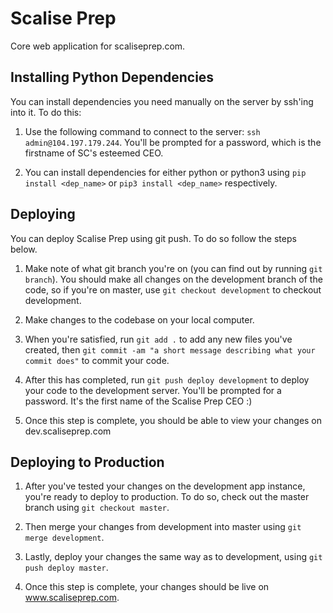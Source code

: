 # Scalise Prep
Core web application for scaliseprep.com.

## Installing Python Dependencies
You can install dependencies you need manually on the server by ssh'ing into it. To do this:

1. Use the following command to connect to the server: `ssh admin@104.197.179.244`. You'll be prompted for a password, which is the firstname of SC's esteemed CEO.

2. You can install dependencies for either python or python3 using `pip install <dep_name>` or `pip3 install <dep_name>` respectively.

## Deploying
You can deploy Scalise Prep using git push. To do so follow the steps below.

1. Make note of what git branch you're on (you can find out by running 	`git branch`). You should make all changes on the development branch of the code, so if you're on master, use `git checkout development` to checkout development.

2. Make changes to the codebase on your local computer.

3. When you're satisfied, run `git add .` to add any new files you've created, then `git commit -am "a short message describing what your commit does"` to commit your code.

4. After this has completed, run `git push deploy development` to deploy your code to the development server. You'll be prompted for a password. It's the first name of the Scalise Prep CEO :)

5. Once this step is complete, you should be able to view your changes on dev.scaliseprep.com

## Deploying to Production

1. After you've tested your changes on the development app instance, you're ready to deploy to production. To do so, check out the master branch using `git checkout master`.

2. Then merge your changes from development into master using `git merge development`.

3. Lastly, deploy your changes the same way as to development, using `git push deploy master`.

4. Once this step is complete, your changes should be live on www.scaliseprep.com. 
